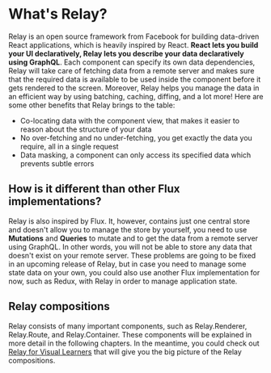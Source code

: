 # What's Relay?

Relay is an open source framework from Facebook for building data-driven React applications, which is heavily inspired by React. **React lets you build your UI declaratively, Relay lets you describe your data declaratively using GraphQL**. Each component can specify its own data dependencies, Relay will take care of fetching data from a remote server and makes sure that the required data is available to be used inside the component before it gets rendered to the screen. Moreover, Relay helps you manage the data in an efficient way by using batching, caching, diffing, and a lot more! Here are some other benefits that Relay brings to the table:

- Co-locating data with the component view, that makes it easier to reason about the structure of your data
- No over-fetching and no under-fetching, you get exactly the data you require, all in a single request
- Data masking, a component can only access its specified data which prevents subtle errors

## How is it different than other Flux implementations?

Relay is also inspired by Flux. It, however, contains just one central store and doesn't allow you to manage the store by yourself, you need to use **Mutations** and **Queries** to mutate and to get the data from a remote server using GraphQL. In other words, you will not be able to store any data that doesn't exist on your remote server. These problems are going to be fixed in an upcoming release of Relay, but in case you need to manage some state data on your own, you could also use another Flux implementation for now, such as Redux, with Relay in order to manage application state.

## Relay compositions

Relay consists of many important components, such as Relay.Renderer, Relay.Route, and Relay.Container. These components will be explained in more detail in the following chapters. In the meantime, you could check out [Relay for Visual Learners](http://sgwilym.github.io/relay-visual-learners) that will give you the big picture of the Relay compositions.
